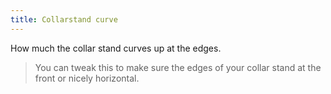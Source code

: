 ```yaml
---
title: Collarstand curve
---
```


How much the collar stand curves up at the edges.

> You can tweak this to make sure the edges of your collar stand at the front or nicely horizontal.